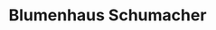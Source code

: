 ---
title: "Blumenhaus Schumacher"
url: /bad-sooden-allendorf/blumenhaus-schumacher/
shop: Blumen
---
